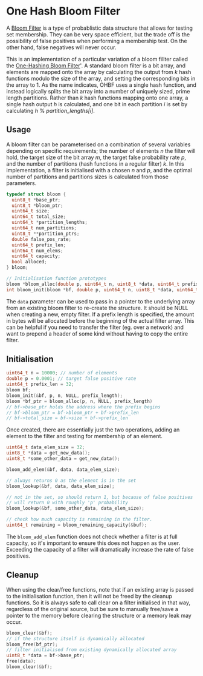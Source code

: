 # One Hash Bloom Filter
A [Bloom Filter](https://en.wikipedia.org/wiki/Bloom_filter) is a type of probablistic
data structure that allows for testing set membership. They can be very space efficient, but the trade off is the 
possibility of false positives when performing a membership test. On the
 other hand, false negatives will never occur.

This is an implementation of a particular variation of a bloom fillter called
 the [One-Hashing Bloom Filter](https://www.researchgate.net/publication/284283336_One-Hashing_Bloom_Filter)'.
 A standard bloom filter is a bit array, and elements are mapped onto the array by calculating the output from _k_ hash
 functions modulo the size of the array, and setting the corresponding bits in the array to 1.
 As the name indicates, OHBF uses a single hash function, and instead logically splits the bit array
 into a number of uniquely sized, prime length partitions. Rather than _k_ hash functions mapping onto one array, a single
 hash output _h_ is calculated, and one bit in each partition _i_ is set by calculating _h_ % _partition_lengths[i]_.
 ## Usage
 A bloom filter can be parameterised on a combination of several variables depending on specific requirements; the number
 of elements _n_ the filter will hold, the target size of the bit array _m_, the target false
 probability rate _p_, and the number of partitions (hash functions in a regular filter) _k_. In this implementation,
 a filter is initialised with a chosen _n_ and _p_, and the optimal number of partitions
 and partitions sizes is calculated from those parameters.
 ````c
 typedef struct bloom {
   uint8_t *base_ptr;       
   uint8_t *bloom_ptr;      
   uint64_t size;   
   uint64_t total_size; 
   uint64_t *partition_lengths; 
   uint64_t num_partitions;
   uint8_t **partition_ptrs;
   double false_pos_rate;
   uint64_t prefix_len;
   uint64_t num_elems;
   uint64_t capacity;
   bool alloced;
 } bloom;
 
 // Initialisation function prototypes
 bloom *bloom_alloc(double p, uint64_t n, uint8_t *data, uint64_t prefix_len);
 int bloom_init(bloom *bf, double p, uint64_t n, uint8_t *data, uint64_t prefix_len);
 ````
 The `data` parameter can be used to pass in a pointer to the underlying array
 from an existing bloom filter to re-create the structure. It should be NULL
 when creating a new, empty filter. If a prefix length is specified, the amount in bytes will be allocated before
 the beginning of the actual filter array. This can be helpful if you need to transfer the filter
 (eg. over a network) and want to prepend a header of some kind without having to copy
 the entire filter.
 ## Initialisation
 ````c
 uint64_t n = 10000; // number of elements
 double p = 0.0001; // target false positive rate
 uint64_t prefix_len = 32;
 bloom bf;
 bloom_init(&bf, p, n, NULL, prefix_length);
 bloom *bf_ptr = bloom_alloc(p, n, NULL, prefix_length)
 // bf->base_ptr holds the address where the prefix begins
 // bf->bloom_ptr = bf->bloom_ptr + bf->prefix_len
 // bf->total_size = bf->size + bf->prefix_len
 ````
 Once created, there are essentially just the two operations, adding an element to the filter
 and testing for membership of an element.
 ````c
 uint64_t data_elem_size = 32;
 uint8_t *data = get_new_data();
 uint8_t *some_other_data = get_new_data();
 
 bloom_add_elem(&bf, data, data_elem_size);
 
 // always returns 0 as the element is in the set
 bloom_lookup(&bf, data, data_elem_size);
 
 // not in the set, so should return 1, but because of false positives
 // will return 0 with roughly 'p' probability
 bloom_lookup(&bf, some_other_data, data_elem_size);
 
 // check how much capacity is remaining in the filter.
 uint64_t remaining = bloom_remaining_capacity(&buf);
````
The `bloom_add_elem` function does not check whether a filter is at full capacity, so it's important
to ensure this does not happen as the user. Exceeding the capacity of a filter will dramatically increase
the rate of false positives.
## Cleanup
When using the clear/free functions, note that if an existing array is passed to the initialisation function,
then it will not be freed by the cleanup functions. So it is always safe to call clear on a filter initialised in that way,
regardless of the original source, but be sure to manually free/save a pointer to the memory before clearing the structure
or a memory leak may occur.
````c
bloom_clear(&bf);
// if the structure itself is dynamically allocated
bloom_free(bf_ptr);
// filter initialised from existing dynamically allocated array
uint8_t *data = bf->base_ptr;
free(data);
bloom_clear(&bf);